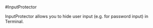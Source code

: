 #InputProtector

InputProtector allows you to hide user input (e.g. for password input) in Terminal.